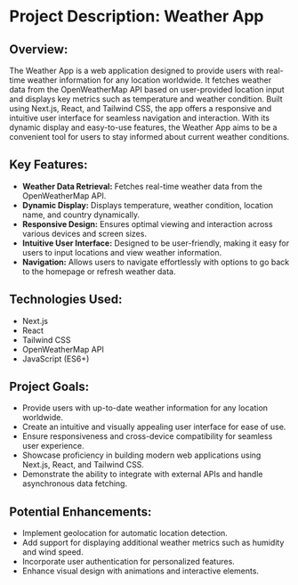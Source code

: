 # Project Description: Weather App

## Overview:
The Weather App is a web application designed to provide users with real-time weather information for any location worldwide. It fetches weather data from the OpenWeatherMap API based on user-provided location input and displays key metrics such as temperature and weather condition. Built using Next.js, React, and Tailwind CSS, the app offers a responsive and intuitive user interface for seamless navigation and interaction. With its dynamic display and easy-to-use features, the Weather App aims to be a convenient tool for users to stay informed about current weather conditions.

## Key Features:
- **Weather Data Retrieval:** Fetches real-time weather data from the OpenWeatherMap API.
- **Dynamic Display:** Displays temperature, weather condition, location name, and country dynamically.
- **Responsive Design:** Ensures optimal viewing and interaction across various devices and screen sizes.
- **Intuitive User Interface:** Designed to be user-friendly, making it easy for users to input locations and view weather information.
- **Navigation:** Allows users to navigate effortlessly with options to go back to the homepage or refresh weather data.

## Technologies Used:
- Next.js
- React
- Tailwind CSS
- OpenWeatherMap API
- JavaScript (ES6+)

## Project Goals:
- Provide users with up-to-date weather information for any location worldwide.
- Create an intuitive and visually appealing user interface for ease of use.
- Ensure responsiveness and cross-device compatibility for seamless user experience.
- Showcase proficiency in building modern web applications using Next.js, React, and Tailwind CSS.
- Demonstrate the ability to integrate with external APIs and handle asynchronous data fetching.

## Potential Enhancements:
- Implement geolocation for automatic location detection.
- Add support for displaying additional weather metrics such as humidity and wind speed.
- Incorporate user authentication for personalized features.
- Enhance visual design with animations and interactive elements.

